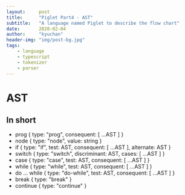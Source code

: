```yaml
---
layout:     post
title:      "Piglet Part4 - AST"
subtitle:   "A language named Piglet to describe the flow chart"
date:       2020-02-04
author:     "kyuchan"
header-img: "img/post-bg.jpg"
tags:
    - language
    - typescript
    - tokenizer
    - parser
---
```


# AST

## In short

- prog { type: "prog", consequent: [ ...AST ] }
- node { type: "node", value: string }
- if { type: "if", test: AST, consequent: [ ...AST ], alternate: AST }
- switch { type: "switch", discriminant: AST, cases: [ ...AST ] }
- case { type: "case", test: AST, consequent: [ ...AST ] }
- while { type: "while", test: AST, consequent: [ ...AST ] }
- do ... while { type: "do-while", test: AST, consequent: [ ...AST ] }
- break { type: "break" }
- continue { type: "continue" }

